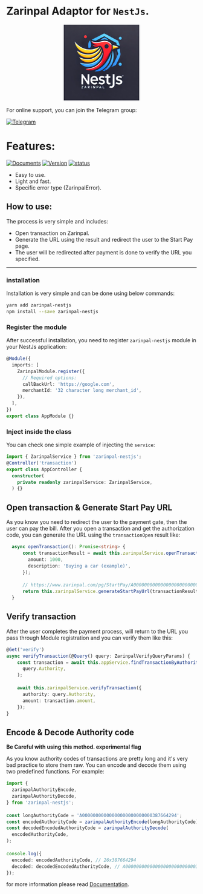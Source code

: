 # Zarinpal Adaptor for `NestJs`.

<p align="center">
  <a href="" target="blank"><img src=".github/assets/logo.webp" width="200" alt="Nest Logo" /></a>
</p>

For online support, you can join the Telegram group:

[![Telegram](https://img.shields.io/badge/Telegram-2CA5E0?style=for-the-badge&logo=telegram&logoColor=white)](https://t.me/+LQ3nF7Dfc3xjNGU8)


[circleci-image]: https://img.shields.io/circleci/build/github/nestjs/nest/master?token=abc123def456

# Features:

[circleci-url]: https://circleci.com/gh/nestjs/nest

[![Documents](https://badgen.net/badge/Documents/v1/blue?icon=wiki)](https://github.com/me-dira/zarinpal-nestjs/wiki)
[![Version](https://badgen.net/badge/Version/v1.0.0/orange?icon=github)](https://github.com/me-dira/zarinpal-nestjs)
[![status](https://badgen.net/badge/Status/Released/green?icon=now)](https://github.com/me-dira/zarinpal-nestjs)

- Easy to use.
- Light and fast.
- Specific error type (ZarinpalError).

## How to use:

The process is very simple and includes:

- Open transaction on Zarinpal.
- Generate the URL using the result and redirect the user to the Start Pay page.
- The user will be redirected after payment is done to verify the URL you specified.

---

### installation

Installation is very simple and can be done using below commands:

```bash
yarn add zarinpal-nestjs
npm install --save zarinpal-nestjs
```

### Register the module

After successful installation, you need to register `zarinpal-nestjs` module in your NestJs application:

```typescript
@Module({
  imports: [
    ZarinpalModule.register({
      // Required options:
      callBackUrl: 'https://google.com',
      merchantId: '32 character long merchant_id',
    }),
  ],
})
export class AppModule {}
```

### Inject inside the class

You can check one simple example of injecting the `service`:

```typescript
import { ZarinpalService } from 'zarinpal-nestjs';
@Controller('transaction')
export class AppController {
  constructor(
    private readonly zarinpalService: ZarinpalService,
  ) {}

```

## Open transaction & Generate Start Pay URL

As you know you need to redirect the user to the payment gate, then the user can pay the bill. After you open a transaction and get the authorization code, you can generate the URL using the `transactionOpen` result like:

```typescript
  async openTransaction(): Promise<string> {
      const transactionResult = await this.zarinpalService.openTransaction({
        amount: 1000,
        description: 'Buying a car (example)',
      });

      // https://www.zarinpal.com/pg/StartPay/A00000000000000000000000000387664294
      return this.zarinpalService.generateStartPayUrl(transactionResult);
  }
```

## Verify transaction

After the user completes the payment process, will return to the URL you pass through Module registration and you can verify them like this:

```typescript
@Get('verify')
async verifyTransaction(@Query() query: ZarinpalVerifyQueryParams) {
    const transaction = await this.appService.findTransactionByAuthority(
      query.Authority,
    );

    await this.zarinpalService.verifyTransaction({
      authority: query.Authority,
      amount: transaction.amount,
    });
}
```

## Encode & Decode Authority code

**Be Careful with using this method. experimental flag**

As you know authority codes of transactions are pretty long and it's very bad practice to store them raw. You can encode and decode them using two predefined functions. For example:

```typescript
import {
  zarinpalAuthorityEncode,
  zarinpalAuthorityDecode,
} from 'zarinpal-nestjs';

const longAuthorityCode = 'A00000000000000000000000000387664294';
const encodedAuthorityCode = zarinpalAuthorityEncode(longAuthorityCode);
const decodedEncodedAuthorityCode = zarinpalAuthorityDecode(
  encodedAuthorityCode,
);

console.log({
  encoded: encodedAuthorityCode, // 26x387664294
  decoded: decodedEncodedAuthorityCode, // A00000000000000000000000000387664294
});
```

for more information please read [Documentation](https://github.com/me-dira/zarinpal-nestjs/wiki).

